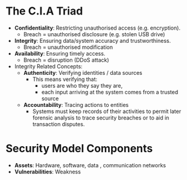 # The C.I.A Triad
- **Confidentiality**: Restricting unauthorised access (e.g. encryption). 
	- Breach = unauthorised disclosure (e.g. stolen USB drive)
- **Integrity**: Ensuring data/system accuracy and trustworthiness. 
	- Breach = unauthorised modification
- **Availability**: Ensuring timely access. 
	- Breach = disruption (DDoS attack)
- Integrity Related Concepts:
	- **Authenticity**: Verifying identities / data sources
		- This means verifying that: 
			- users are who they say they are,
			- each input arriving at the system comes from a trusted source
	- **Accountability**: Tracing actions to entities
		- Systems must keep records of their activities to permit later forensic analysis to trace security breaches or to aid in transaction disputes.

# Security Model Components
- **Assets**: Hardware, software, data , communication networks
- **Vulnerabilities**: Weakness
